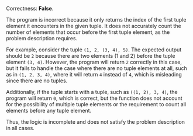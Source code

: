 Correctness: **False**.

The program is incorrect because it only returns the index of the first tuple element it encounters in the given tuple. It does not accurately count the number of elements that occur before the first tuple element, as the problem description requires. 

For example, consider the tuple `(1, 2, (3, 4), 5)`. The expected output should be `2` because there are two elements (1 and 2) before the tuple element `(3, 4)`. However, the program will return `2` correctly in this case, but it fails to handle the case where there are no tuple elements at all, such as in `(1, 2, 3, 4)`, where it will return `4` instead of `4`, which is misleading since there are no tuples. 

Additionally, if the tuple starts with a tuple, such as `((1, 2), 3, 4)`, the program will return `0`, which is correct, but the function does not account for the possibility of multiple tuple elements or the requirement to count all elements before any tuple element. 

Thus, the logic is incomplete and does not satisfy the problem description in all cases.